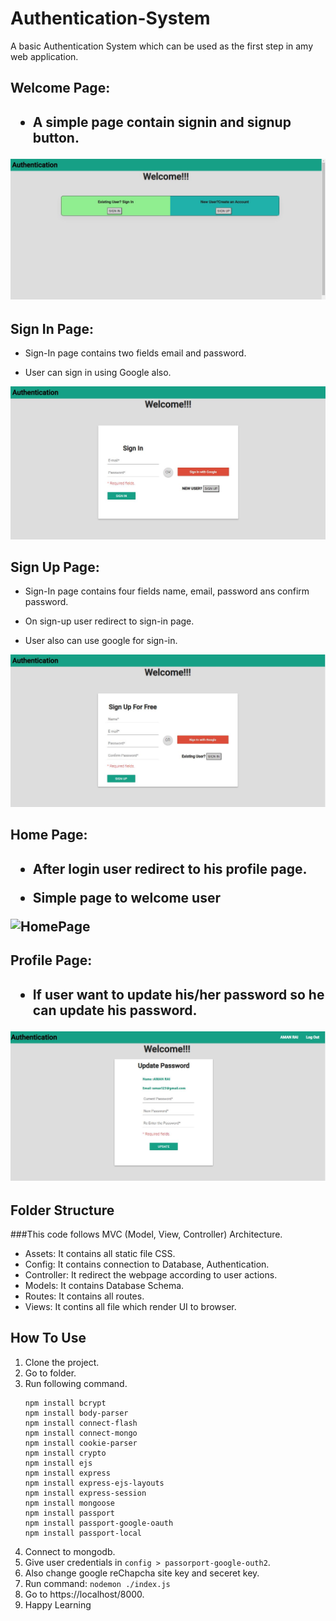 # Authentication-System
A basic Authentication System which can be used as the first step in amy web application.

<h2>Welcome Page:<h2>

* A simple page contain signin and signup button.
 
![Welcome Page](/Image/welcome.JPG)

<h2>Sign In Page:</h2>

* Sign-In page contains two fields email and password.

* User can sign in using Google also.

![SignIn Page](/Image/sign-in.JPG)

<h2>Sign Up Page:</h2>

* Sign-In page contains four fields name, email, password ans confirm password.

* On sign-up user redirect to sign-in page.

* User also can use google for sign-in.

![SignUp Page](/Image/sign-up.JPG)

<h2>Home Page:<h2>

* After login user redirect to his profile page.

* Simple page to welcome user

![HomePage](/Image/homepage.JPG)

<h2>Profile Page:<h2>

* If user want to update his/her password so he can update his password.

![Profile Page](/Image/updatepass.JPG)

## Folder Structure

 ###This code follows MVC (Model, View, Controller) Architecture.

- Assets: It contains all static file CSS.
- Config: It contains connection to Database, Authentication.
- Controller: It redirect the webpage according to user actions.
- Models: It contains Database Schema.
- Routes: It contains all routes.
- Views: It contins all file which render UI to browser.

## How To Use

1. Clone the project.
2. Go to folder.
3. Run following command.
    ``` 
    npm install bcrypt
    npm install body-parser
    npm install connect-flash 
    npm install connect-mongo
    npm install cookie-parser 
    npm install crypto 
    npm install ejs
    npm install express
    npm install express-ejs-layouts
    npm install express-session
    npm install mongoose 
    npm install passport
    npm install passport-google-oauth 
    npm install passport-local

    ``` 
4. Connect to mongodb.
5. Give user credentials in `config > passorport-google-outh2`.
6. Also change google reChapcha site key and seceret key.
7. Run command: `nodemon ./index.js`
8. Go to https://localhost/8000.
9. Happy Learning 
